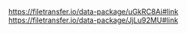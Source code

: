 https://filetransfer.io/data-package/uGkRC8Ai#link
https://filetransfer.io/data-package/JjLu92MU#link